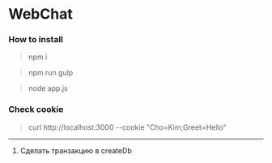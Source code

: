 # WebChat

### How to install

> npm i

> npm run gulp

> node app.js

### Check cookie

> curl http://localhost:3000 --cookie "Cho=Kim;Greet=Hello"

---

1. Сделать транзакцию в createDb
